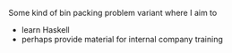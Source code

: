 Some kind of bin packing problem variant where I aim to
* learn Haskell
* perhaps provide material for internal company training


